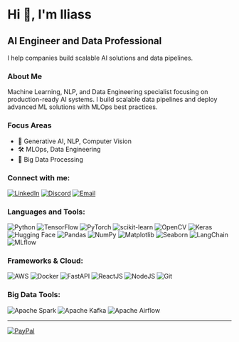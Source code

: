 # Hi 👋, I'm Iliass

## AI Engineer and Data Professional

I help companies build scalable AI solutions and data pipelines.

### About Me
Machine Learning, NLP, and Data Engineering specialist focusing on production-ready AI systems. I build scalable data pipelines and deploy advanced ML solutions with MLOps best practices.

### Focus Areas
- 💬 Generative AI, NLP, Computer Vision
- 🛠️ MLOps, Data Engineering
- 🔄 Big Data Processing

### Connect with me:
[![LinkedIn](https://img.shields.io/badge/LinkedIn-%230077B5.svg?logo=linkedin&logoColor=white)](https://linkedin.com/in/iliassrafik)
[![Discord](https://img.shields.io/badge/Discord-%237289DA.svg?logo=discord&logoColor=white)](https://discord.gg/iliass_08)
[![Email](https://img.shields.io/badge/Email-D14836?logo=gmail&logoColor=white)](mailto:iliassrafikpro@gmail.com)

### Languages and Tools:
![Python](https://img.shields.io/badge/python-3670A0?style=flat&logo=python&logoColor=ffdd54)
![TensorFlow](https://img.shields.io/badge/TensorFlow-%23FF6F00.svg?style=flat&logo=TensorFlow&logoColor=white)
![PyTorch](https://img.shields.io/badge/PyTorch-%23EE4C2C.svg?style=flat&logo=PyTorch&logoColor=white)
![scikit-learn](https://img.shields.io/badge/scikit--learn-%23F7931E.svg?style=flat&logo=scikit-learn&logoColor=white)
![OpenCV](https://img.shields.io/badge/opencv-%23white.svg?style=flat&logo=opencv&logoColor=white)
![Keras](https://img.shields.io/badge/Keras-%23D00000.svg?style=flat&logo=Keras&logoColor=white)
![Hugging Face](https://img.shields.io/badge/Hugging%20Face-FFD21E?style=flat&logo=huggingface&logoColor=black)
![Pandas](https://img.shields.io/badge/pandas-%23150458.svg?style=flat&logo=pandas&logoColor=white)
![NumPy](https://img.shields.io/badge/numpy-%23013243.svg?style=flat&logo=numpy&logoColor=white)
![Matplotlib](https://img.shields.io/badge/Matplotlib-%23ffffff.svg?style=flat&logo=Matplotlib&logoColor=black)
![Seaborn](https://img.shields.io/badge/Seaborn-%2371A1C1.svg?style=flat&logo=python&logoColor=white)
![LangChain](https://img.shields.io/badge/LangChain-%232C8EBB.svg?style=flat&logo=chainlink&logoColor=white)
![MLflow](https://img.shields.io/badge/MLflow-%23d9ead3.svg?style=flat&logo=mlflow&logoColor=blue)

### Frameworks & Cloud:
![AWS](https://img.shields.io/badge/AWS-%23FF9900.svg?style=flat&logo=amazon-aws&logoColor=white)
![Docker](https://img.shields.io/badge/Docker-%232496ED.svg?style=flat&logo=docker&logoColor=white)
![FastAPI](https://img.shields.io/badge/FastAPI-005571?style=flat&logo=fastapi)
![ReactJS](https://img.shields.io/badge/react-%2320232a.svg?style=flat&logo=react&logoColor=%2361DAFB)
![NodeJS](https://img.shields.io/badge/node.js-6DA55F?style=flat&logo=node.js&logoColor=white)
![Git](https://img.shields.io/badge/git-%23F05033.svg?style=flat&logo=git&logoColor=white)

### Big Data Tools:
![Apache Spark](https://img.shields.io/badge/Apache%20Spark-FDEE21?style=flat&logo=apachespark&logoColor=black)
![Apache Kafka](https://img.shields.io/badge/Apache%20Kafka-000?style=flat&logo=apachekafka)
![Apache Airflow](https://img.shields.io/badge/Apache%20Airflow-017CEE?style=flat&logo=Apache%20Airflow&logoColor=white)

---

[![PayPal](https://img.shields.io/badge/PayPal-00457C?style=flat&logo=paypal&logoColor=white)](https://paypal.me/rkpay1)
